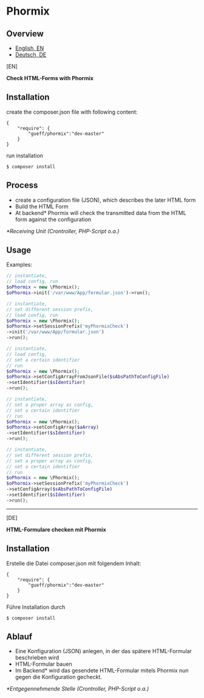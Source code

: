 # Phormix

## Overview
- [English, EN](#EN)
- [Deutsch, DE](#DE)

<a id="EN"></a>[EN]

**Check HTML-Forms with Phormix**

## Installation
create the composer.json file with following content:
~~~
{
    "require": {
        "gueff/phormix":"dev-master"
    }
}
~~~
run installation
~~~
$ composer install
~~~

## Process
- create a configuration file (JSON), which describes the later HTML form
- Build the HTML Form
- At backend* Phormix will check the transmitted data from the HTML form against the configuration

_\*Receiving Unit (Crontroller, PHP-Script o.a.)_


## Usage
Examples:

~~~php
// instantiate, 
// load config, run
$oPhormix = new \Phormix();
$oPhormix->init('/var/www/App/formular.json')->run();

// instantiate, 
// set different session prefix,
// load config, run
$oPhormix = new \Phormix();
$oPhormix->setSessionPrefix('myPhormixCheck')
->init('/var/www/App/formular.json')
->run();

// instantiate, 
// load config,
// set a certain identifier
// run
$oPhormix = new \Phormix();
$oPhormix->setConfigArrayFromJsonFile($sAbsPathToConfigFile)
->setIdentifier($sIdentifier)
->run();

// instantiate, 
// set a proper array as config,
// set a certain identifier
// run
$oPhormix = new \Phormix();
$oPhormix->setConfigArray($aArray)
->setIdentifier($sIdentifier)
->run();

// instantiate, 
// set different session prefix,
// set a proper array as config,
// set a certain identifier
// run
$oPhormix = new \Phormix();
$oPhormix->setSessionPrefix('myPhormixCheck')
->setConfigArray($sAbsPathToConfigFile)
->setIdentifier($sIdentifier)
->run();
~~~


___

<a id="DE"></a>[DE]

**HTML-Formulare checken mit Phormix**

## Installation

Erstelle die Datei composer.json mit folgendem Inhalt:
~~~
{
    "require": {
        "gueff/phormix":"dev-master"
    }
}
~~~
Führe Installation durch
~~~
$ composer install
~~~

## Ablauf

- Eine Konfiguration (JSON) anlegen, in der das spätere HTML-Formular beschrieben wird
- HTML-Formular bauen
- Im Backend* wird das gesendete HTML-Formular mitels Phormix nun gegen die Konfiguration gecheckt.

_\*Entgegennehmende Stelle (Crontroller, PHP-Script o.a.)_
